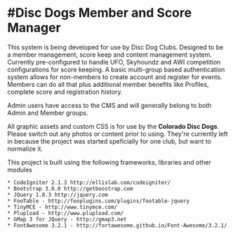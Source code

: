#Disc Dogs Member and Score Manager
===

This system is being developed for use by Disc Dog Clubs. Designed to be a member management, score keep and content management system.
Currently pre-configured to handle UFO, Skyhoundz and AWI competition configurations for score keeping. A basic multi-group based authentication system allows for 
non-members to create account and register for events. Members can do all that plus additional member benefits like Profiles, complete score and registration history.

Admin users have access to the CMS and will generally belong to both Admin and Member groups. 


All graphic assets and custom CSS is for use by the **Colorado Disc Dogs**. Please switch out any photos or content prior to using. They're currently left in because the project was started speficially for one club, but want to normalize it.


This project is built using the following frameworks, libraries and other modules

    * CodeIgniter 2.1.3 http://ellislab.com/codeigniter/
    * Bootstrap 3.0.0 http://getboostrap.com
    * JQuery 1.8.3 http://jquery.com
    * FooTable - http://fooplugins.com/plugins/footable-jquery
    * TinyMCE - http://www.tinymce.com/
    * Plupload - http://www.plupload.com/
    * GMap 3 for JQuery - http://gmap3.net
    * FontAwesome 3.2.1 - http://fortawesome.github.io/Font-Awesome/3.2.1/

